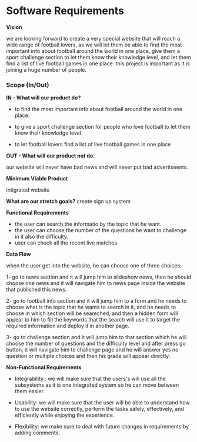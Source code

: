 # Software Requirements
**Vision**

we are looking forward to create a very special website that will reach a wide range of football lovers, as we will let them be able to find the most important info about football around the world in one place, give them a sport challenge section to let them know their knowledge level,  and let them find a list of live football games in one place.
this project is important as it is joining a huge number of people.

### Scope (In/Out)
**IN - What will our product do?**

* to find the most important info about football around the world in one place.

* to give a sport challenge section for people who love football to let them know their knowledge level.

* to let football lovers find a list of live football games in one place

**OUT - What will our product not do.**

our website will never have bad news and will never put bad advertiseents.

**Minimum Viable Product**

intigrated website
 
**What are our stretch goals?**
create sign up system

**Functional Requirements**

* the user can search the informatio by the topic that he want.
* the user can choose the number of the questions he want to challenge in it also the difficulty.
* user can check all the recent live matches.


**Data Flow**

when the user get into the website, he can choose one of three choices:

1- go to news section and it will jump him to slideshow news, then he should choose one news and it will navigate him to news page inside the website that published this news.

2- go to football info section and it will jump him to a form and he needs to choose what is the topic that he wants to search in it, and he needs to choose in which section will be seareched, and then a hidden form will appear to him to fill the keywords that the search will use it to target the required information and deploy it in another page.

3- go to challenge section and it will jump him to that section which he will choose the number of questions and the difficulty level and after press go button, it will navigate him to challenge page and he will answer yes no question or multiple choices and then his grade will appear directly. 

**Non-Functional Requirements**

* Integrability : we will make sure that the users's will use all the subsystems as it is one integrated system so he can move between them easier.

* Usability: we will make sure that the user will be able to understand how to use the website correctly, perform the tasks safely, effectively, and efficiently while enjoying the experience.

* Flexibility: we make sure to deal with future changes in requirements by adding comments.

